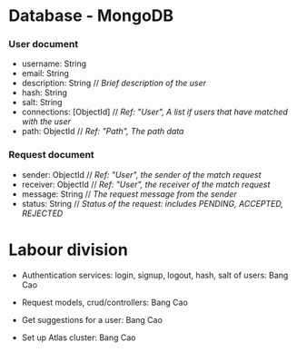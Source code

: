 # Database - MongoDB

### User document

-   username: String
-   email: String
-   description: String // _Brief description of the user_
-   hash: String
-   salt: String
-   connections: [ObjectId] // _Ref: "User", A list if users that have matched with the user_
-   path: ObjectId // _Ref: "Path", The path data_

### Request document

-   sender: ObjectId // _Ref: "User", the sender of the match request_
-   receiver: ObjectId // _Ref: "User", the receiver of the match request_
-   message: String // _The request message from the sender_
-   status: String // _Status of the request: includes PENDING, ACCEPTED, REJECTED_

# Labour division

-   Authentication services: login, signup, logout, hash, salt of users: Bang Cao

-   Request models, crud/controllers: Bang Cao

-   Get suggestions for a user: Bang Cao

-   Set up Atlas cluster: Bang Cao
